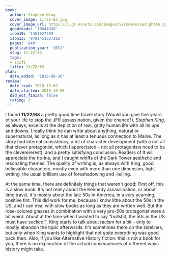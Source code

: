 ```yaml
---
book:
  author: Stephen King
  cover_image: 11-22-63.jpg
  cover_image_url: https://i.gr-assets.com/images/S/compressed.photo.goodreads.com/books/1327876792l/10644930._SX98_.jpg
  goodreads: '10644930'
  isbn10: '1451627289'
  isbn13: '9781451627282'
  pages: '849'
  publication_year: '2011'
  slug: 11-22-63
  tags:
  - scifi
  title: 11/22/63
plan:
  date_added: '2018-08-26'
review:
  date_read: 2018-10-09
  date_started: 2018-10-08
  did_not_finish: false
  rating: 3
---
```


I found **11/22/63** a pretty good time travel story (Would you give five years of your life to stop the JFK assassination, given the chance?). *Stephen King*, as always, excells at the depiction of real, gritty human life with all its ups and downs. I really think he can write about anything, natural or supernatural, as long as it has at least a tenuous connection to Maine. The story had internal consistency, a bit of character development (with a not all that clever protagonist, which I appreciated – not all protagonists need to be the cleverererest), and a pretty satisfying conclusion. Readers of It will appreciate the tie-ins, and I caught whiffs of the Dark Tower aesthetic and resonating themes. The quality of writing is, as always with King, good: believable characters, mostly even with more than one dimension, tight writing, the usual brilliant use of foreshadowing and -telling.

At the same time, there are definitely things that weren't good: First off, this is a slow book. It's not really about the Kennedy assassination, or about time travel, it's mostly about the late 50s in America, in a very yearning, positive tint. This did work for me, because I know little about the 50s in the US, and I can deal with slow books as long as they are written well. But the rose-colored glasses in combination with a very pro-50s protagonist were a bit weird. About at the time when I wanted to say "bullshit, the 50s in the US must have sucked!", King starts to talk about racism for a bit – only to mostly abandon the topic afterwards. It's sometimes there on the sidelines, but only when King wants to highlight that not *quite* everything was good back then.
Also, if you like Alternative History fiction: this is not a book for you, there is no exploration of the actual consequences of different ways history might take.

